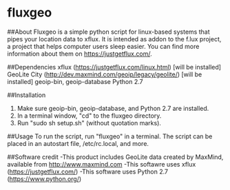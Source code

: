 # fluxgeo

##About
Fluxgeo is a simple python script for linux-based systems that pipes your location data to xflux. It is intended as addon to the f.lux project, a project that helps computer users sleep easier. You can find more information about them on https://justgetflux.com/.

##Dependencies
xflux (https://justgetflux.com/linux.html) [will be installed]
GeoLite City (http://dev.maxmind.com/geoip/legacy/geolite/) [will be installed]
geoip-bin, geoip-database
Python 2.7

##Installation
1. Make sure geoip-bin, geoip-database, and Python 2.7 are installed.
2. In a terminal window, "cd" to the fluxgeo directory.
3. Run "sudo sh setup.sh" (without quotation marks).

##Usage
To run the script, run "fluxgeo" in a terminal.
The script can be placed in an autostart file, /etc/rc.local, and more.

##Software credit
-This product includes GeoLite data created by MaxMind, available from http://www.maxmind.com
-This softawre uses xflux (https://justgetflux.com/)
-This software uses Python 2.7 (https://www.python.org/)
